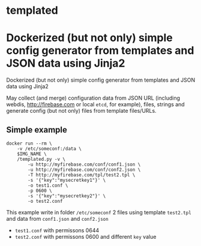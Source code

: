 # templated

Dockerized (but not only) simple config generator from templates and JSON data using Jinja2
=======
Dockerized (but not only) simple config generator from templates and JSON data using Jinja2

May collect (and merge) configuration data from JSON URL (including webdis, http://firebase.com or local `etcd`, for example), files, strings and generate config (but not only) files from template files/URLs.

## Simple example
```
docker run --rm \
    -v /etc/someconf:/data \
    $IMG_NAME \
    /templated.py -v \
        -u http://myfirebase.com/conf/conf1.json \
        -u http://myfirebase.com/conf/conf2.json \
        -T http://myfirebase.com/tpl/test2.tpl \
        -s '{"key":"mysecretkey1"}' \
        -o test1.conf \
        -p 0600 \
        -s '{"key":"mysecretkey2"}' \
        -o test2.conf
```
This example write in folder `/etc/someconf` 2 files using template `test2.tpl` and data from `conf1.json` and `conf2.json`

* `test1.conf` with permissons 0644
* `test2.conf` with permissons 0600 and different `key` value

